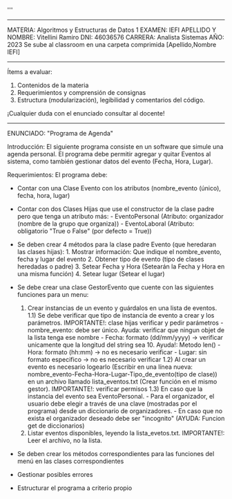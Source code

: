 '''
************************************************************
 MATERIA: Algoritmos y Estructuras de Datos 1
 EXAMEN: IEFI
 APELLIDO Y NOMBRE: Vitellini Ramiro
 DNI: 46036576
 CARRERA: Analista Sistemas
 AÑO: 2023
 Se sube al classroom en una carpeta comprimida [Apellido,Nombre IEFI]
 ************************************************************
 Ítems a evaluar:
 1. Contenidos de la materia
 2. Requerimientos y comprensión de consignas
 3. Estructura (modularización), legibilidad y comentarios del código.

¡Cualquier duda con el enunciado consultar al docente!
************************************************************
ENUNCIADO: "Programa de Agenda"

Introducción: 
    El siguiente programa consiste en un software que simule una agenda personal.
    El programa debe permitir agregar y quitar Eventos al sistema, como también gestionar datos del evento (Fecha, Hora, Lugar).

Requerimientos:
El programa debe:
*   Contar con una Clase Evento con los atributos (nombre_evento (único), fecha, hora, lugar)
*   Contar con dos Clases Hijas que use el constructor de la clase padre pero que tenga un atributo más:
        - EventoPersonal (Atributo: organizador (nombre de la grupo que organiza))
        - EventoLaboral (Atributo: obligatorio "True o False" (por defecto = True))
        
*   Se deben crear 4 métodos para la clase padre Evento (que heredaran las clases hijas):
        1. Mostrar información: Que indique el nombre_evento, fecha y lugar del evento 
        2. Obtener tipo de evento (tipo de clases heredadas o padre)
        3. Setear Fecha y Hora (Setearán la Fecha y Hora en una misma función)
        4. Setear lugar (Setear el lugar)

*   Se debe crear una clase GestorEvento que cuente con las siguientes funciones para un menu:

    1.  Crear instancias de un evento y guárdalos en una lista de eventos. 
        1.1) Se debe verificar que tipo de instancia de evento a crear y los parámetros. IMPORTANTE!: clase hijas verificar y pedir parámetros
             - nombre_evento: debe ser único. Ayuda: verificar que ningun objet de la lista tenga ese nombre
             - Fecha: formato (dd/mm/yyyy) -> verificar unicamente que la longitud del string sea 10. Ayuda!: Metodo len()
             - Hora: formato (hh:mm) -> no es necesario verificar
             - Lugar: sin formato especifico -> no es necesario verificar
        1.2) Al crear un evento es necesario logearlo (Escribir en una línea nueva: nombre_evento-Fecha-Hora-Lugar-Tipo_de_evento(tipo de clase)) 
             en un archivo llamado lista_eventos.txt (Crear función en el mismo gestor). IMPORTANTE!: verificar permisos
        1.3) En caso que la instancia del evento sea EventoPersonal.
             - Para el organizador, el usuario debe elegir a través de una clave (mostradas por el programa) 
                desde un diccionario de organizadores.
             - En caso que no exista el organizador deseado debe ser "incognito" (AYUDA: Funcion get de diccionarios)
    2.   Listar eventos disponibles, leyendo la lista_evetos.txt. IMPORTANTE!: Leer el archivo, no la lista. 
    
*   Se deben crear los métodos correspondientes para las funciones del menú en las clases correspondientes
*   Gestionar posibles errores
*   Estructurar el programa a criterio propio